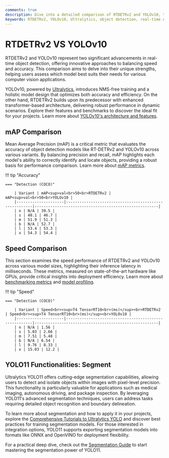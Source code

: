 ```yaml
---
comments: true
description: Dive into a detailed comparison of RTDETRv2 and YOLOv10, two leading-edge models in real-time object detection and computer vision. Explore their performance, accuracy, and efficiency in applications ranging from edge AI to cloud-based solutions.
keywords: RTDETRv2, YOLOv10, Ultralytics, object detection, real-time AI, edge AI, computer vision, AI models comparison, efficiency, accuracy
---
```


# RTDETRv2 VS YOLOv10

RTDETRv2 and YOLOv10 represent two significant advancements in real-time object detection, offering innovative approaches to balancing speed and accuracy. This comparison aims to delve into their unique strengths, helping users assess which model best suits their needs for various computer vision applications.

YOLOv10, powered by [Ultralytics](https://www.ultralytics.com/), introduces NMS-free training and a holistic model design that optimizes both accuracy and efficiency. On the other hand, RTDETRv2 builds upon its predecessor with enhanced transformer-based architecture, delivering robust performance in dynamic scenarios. Explore their features and benchmarks to discover the ideal fit for your projects. Learn more about [YOLOv10's architecture and features](https://docs.ultralytics.com/models/yolov10/).


## mAP Comparison

Mean Average Precision (mAP) is a critical metric that evaluates the accuracy of object detection models like RT-DETRv2 and YOLOv10 across various variants. By balancing precision and recall, mAP highlights each model's ability to correctly identify and locate objects, providing a robust basis for performance comparison. Learn more about [mAP metrics](https://www.ultralytics.com/glossary/mean-average-precision-map).


!!! tip "Accuracy"

	=== "Detection (COCO)"

		| Variant | mAP<sup>val<br>50<br>RTDETRv2 | mAP<sup>val<br>50<br>YOLOv10 |
		|---------------------|-------------------------------------------------------|-------------------------------------------------------|
		| n | N/A | 39.5 |
		| s | 48.1 | 46.7 |
		| m | 51.9 | 51.3 |
		| b | N/A | 52.7 |
		| l | 53.4 | 53.3 |
		| x | 54.3 | 54.4 |
		

## Speed Comparison

This section examines the speed performance of RTDETRv2 and YOLOv10 across various model sizes, highlighting their inference latency in milliseconds. These metrics, measured on state-of-the-art hardware like GPUs, provide critical insights into deployment efficiency. Learn more about [benchmarking metrics](https://docs.ultralytics.com/modes/benchmark/) and [model profiling](https://docs.ultralytics.com/reference/utils/benchmarks/).


!!! tip "Speed"

	=== "Detection (COCO)"

		| Variant | Speed<br><sup>T4 TensorRT10<br>(ms)</sup><br>RTDETRv2 | Speed<br><sup>T4 TensorRT10<br>(ms)</sup><br>YOLOv10 |
		|---------------------|-------------------------------------------------------|-------------------------------------------------------|
		| n | N/A | 1.56 |
		| s | 5.03 | 2.66 |
		| m | 7.51 | 5.48 |
		| b | N/A | 6.54 |
		| l | 9.76 | 8.33 |
		| x | 15.03 | 12.2 |

## YOLO11 Functionalities: Segment

Ultralytics YOLO11 offers cutting-edge segmentation capabilities, allowing users to detect and isolate objects within images with pixel-level precision. This functionality is particularly valuable for applications such as medical imaging, autonomous driving, and package inspection. By leveraging YOLO11's advanced segmentation techniques, users can address tasks requiring detailed object recognition and boundary delineation.

To learn more about segmentation and how to apply it in your projects, explore the [Comprehensive Tutorials to Ultralytics YOLO](https://docs.ultralytics.com/guides/) and discover best practices for training segmentation models. For those interested in integration options, YOLO11 supports exporting segmentation models into formats like ONNX and OpenVINO for deployment flexibility.

For a practical deep dive, check out the [Segmentation Guide](https://docs.ultralytics.com/models/) to start mastering the segmentation power of YOLO11.
